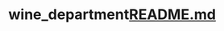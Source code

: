 # wine_department[README.md](https://github.com/evareidman/wine_department/files/11747608/README.md)
